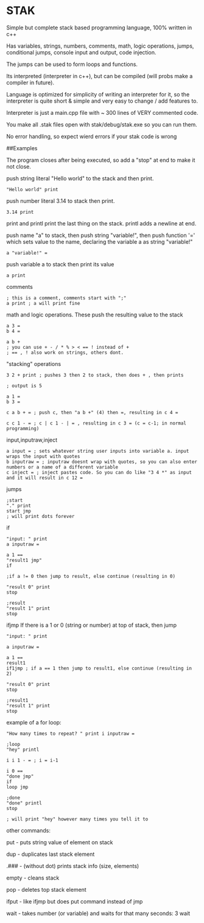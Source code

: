 # STAK
Simple but complete stack based programming language, 100% written in c++

Has variables, strings, numbers, comments, math, logic operations, jumps, conditional jumps, console input and output, code injection.

The jumps can be used to form loops and functions.

Its interpreted (interpreter in c++), but can be compiled (will probs make a compiler in future).

Language is optimized for simplicity of writing an interpreter for it,
so the interpreter is quite short & simple and very easy to change / add features to.

Interpreter is just a main.cpp file with ~ 300 lines of VERY commented code.

You make all .stak files open with stak/debug/stak.exe so you can run them.

No error handling, so expect wierd errors if your stak code is wrong

##Examples

The program closes after being executed, so add a "stop" at end to make it not close.

push string literal "Hello world" to the stack and then print.
~~~
"Hello world" print
~~~

push number literal 3.14 to stack then print.
~~~
3.14 print
~~~

print and printl print the last thing on the stack. printl adds a newline at end.

push name "a" to stack, then push string "variable!", then push function '=' which sets value to the name, declaring the variable a as string "variable!"
~~~
a "variable!" =
~~~

push variable a to stack then print its value
~~~
a print
~~~

comments
~~~
; this is a comment, comments start with ";"
a print ; a will print fine
~~~

math and logic operations. These push the resulting value to the stack
~~~
a 3 =
b 4 =

a b +
; you can use + - / * % > < == ! instead of +
; == , ! also work on strings, others dont.
~~~

"stacking" operations
~~~
3 2 + print ; pushes 3 then 2 to stack, then does + , then prints

; output is 5

a 1 =
b 3 =

c a b + = ; push c, then "a b +" (4) then =, resulting in c 4 =

c c 1 - = ; c | c 1 - | = , resulting in c 3 = (c = c-1; in normal programming)

~~~

input,inputraw,inject
~~~
a input = ; sets whatever string user inputs into variable a. input wraps the input with quotes
b inputraw = ; inputraw doesnt wrap with quotes, so you can also enter numbers or a name of a different variable
c inject = ; inject pastes code. So you can do like "3 4 *" as input and it will result in c 12 =
~~~

jumps
~~~
;start
"." print
start jmp
; will print dots forever
~~~

if
~~~
"input: " print
a inputraw =

a 1 ==
"result1 jmp"
if

;if a != 0 then jump to result, else continue (resulting in 0)

"result 0" print
stop

;result
"result 1" print
stop
~~~

ifjmp If there is a 1 or 0 (string or number) at top of stack, then jump
~~~
"input: " print

a inputraw =

a 1 ==
result1
if1jmp ; if a == 1 then jump to result1, else continue (resulting in 2)

"result 0" print
stop

;result1
"result 1" print
stop

~~~

example of a for loop:
~~~
"How many times to repeat? " print i inputraw =

;loop
"hey" printl

i i 1 - = ; i = i-1

i 0 ==
"done jmp"
if
loop jmp

;done
"done" printl
stop

; will print "hey" however many times you tell it to
~~~

other commands:

put - puts string value of element on stack

dup - duplicates last stack element

.### - (without dot) prints stack info (size, elements)

empty - cleans stack

pop - deletes top stack element

ifput - like ifjmp but does put command instead of jmp

wait - takes number (or variable) and waits for that many seconds: 3 wait
